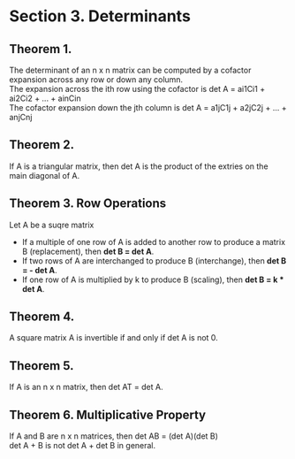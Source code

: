 # Section 3. Determinants
## Theorem 1.
The determinant of an n x n matrix can be computed by a cofactor expansion across any row or down any column.  
The expansion across the ith row using the cofactor is det A = ai1Ci1 + ai2Ci2 + ... + ainCin  
The cofactor expansion down the jth column is det A = a1jC1j + a2jC2j + ... + anjCnj
## Theorem 2.
If A is a triangular matrix, then det A is the product of the extries on the main diagonal of A.  
## Theorem 3. Row Operations
Let A be a suqre matrix  
- If a multiple of one row of A is added to another row to produce a matrix B (replacement), then **det B = det A**.   
- If two rows of A are interchanged to produce B (interchange), then **det B = - det A**.  
- If one row of A is multiplied by k to produce B (scaling), then **det B = k * det A**.  
## Theorem 4. 
A square matrix A is invertible if and only if det A is not 0.  
## Theorem 5. 
If A is an n x n matrix, then det AT = det A.  
## Theorem 6. Multiplicative Property
If A and B are n x n matrices, then det AB = (det A)(det B)  
det A + B is not det A + det B in general.

